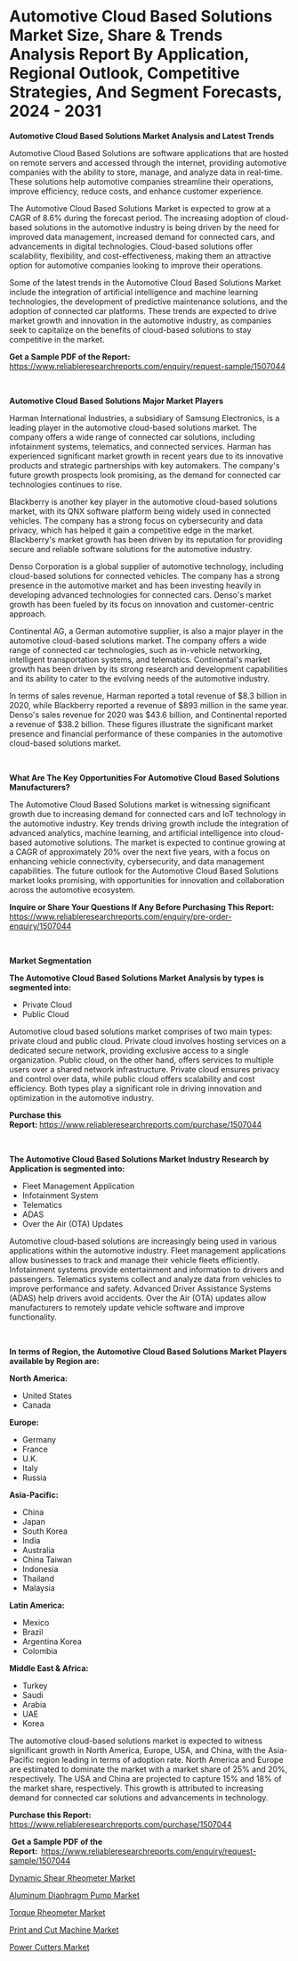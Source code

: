 <p><h1>Automotive Cloud Based Solutions Market Size, Share & Trends Analysis Report By Application, Regional Outlook, Competitive Strategies, And Segment Forecasts, 2024 - 2031</h1></p><p><strong>Automotive Cloud Based Solutions Market Analysis and Latest Trends</strong></p>
<p><p>Automotive Cloud Based Solutions are software applications that are hosted on remote servers and accessed through the internet, providing automotive companies with the ability to store, manage, and analyze data in real-time. These solutions help automotive companies streamline their operations, improve efficiency, reduce costs, and enhance customer experience.</p><p>The Automotive Cloud Based Solutions Market is expected to grow at a CAGR of 8.6% during the forecast period. The increasing adoption of cloud-based solutions in the automotive industry is being driven by the need for improved data management, increased demand for connected cars, and advancements in digital technologies. Cloud-based solutions offer scalability, flexibility, and cost-effectiveness, making them an attractive option for automotive companies looking to improve their operations.</p><p>Some of the latest trends in the Automotive Cloud Based Solutions Market include the integration of artificial intelligence and machine learning technologies, the development of predictive maintenance solutions, and the adoption of connected car platforms. These trends are expected to drive market growth and innovation in the automotive industry, as companies seek to capitalize on the benefits of cloud-based solutions to stay competitive in the market.</p></p>
<p><strong>Get a Sample PDF of the Report:&nbsp;</strong> <a href="https://www.reliableresearchreports.com/enquiry/request-sample/1507044">https://www.reliableresearchreports.com/enquiry/request-sample/1507044</a></p>
<p>&nbsp;</p>
<p><strong>Automotive Cloud Based Solutions Major Market Players</strong></p>
<p><p>Harman International Industries, a subsidiary of Samsung Electronics, is a leading player in the automotive cloud-based solutions market. The company offers a wide range of connected car solutions, including infotainment systems, telematics, and connected services. Harman has experienced significant market growth in recent years due to its innovative products and strategic partnerships with key automakers. The company's future growth prospects look promising, as the demand for connected car technologies continues to rise.</p><p>Blackberry is another key player in the automotive cloud-based solutions market, with its QNX software platform being widely used in connected vehicles. The company has a strong focus on cybersecurity and data privacy, which has helped it gain a competitive edge in the market. Blackberry's market growth has been driven by its reputation for providing secure and reliable software solutions for the automotive industry.</p><p>Denso Corporation is a global supplier of automotive technology, including cloud-based solutions for connected vehicles. The company has a strong presence in the automotive market and has been investing heavily in developing advanced technologies for connected cars. Denso's market growth has been fueled by its focus on innovation and customer-centric approach.</p><p>Continental AG, a German automotive supplier, is also a major player in the automotive cloud-based solutions market. The company offers a wide range of connected car technologies, such as in-vehicle networking, intelligent transportation systems, and telematics. Continental's market growth has been driven by its strong research and development capabilities and its ability to cater to the evolving needs of the automotive industry.</p><p>In terms of sales revenue, Harman reported a total revenue of $8.3 billion in 2020, while Blackberry reported a revenue of $893 million in the same year. Denso's sales revenue for 2020 was $43.6 billion, and Continental reported a revenue of $38.2 billion. These figures illustrate the significant market presence and financial performance of these companies in the automotive cloud-based solutions market.</p></p>
<p>&nbsp;</p>
<p><strong>What Are The Key Opportunities For Automotive Cloud Based Solutions Manufacturers?</strong></p>
<p><p>The Automotive Cloud Based Solutions market is witnessing significant growth due to increasing demand for connected cars and IoT technology in the automotive industry. Key trends driving growth include the integration of advanced analytics, machine learning, and artificial intelligence into cloud-based automotive solutions. The market is expected to continue growing at a CAGR of approximately 20% over the next five years, with a focus on enhancing vehicle connectivity, cybersecurity, and data management capabilities. The future outlook for the Automotive Cloud Based Solutions market looks promising, with opportunities for innovation and collaboration across the automotive ecosystem.</p></p>
<p><strong>Inquire or Share Your Questions If Any Before Purchasing This Report:</strong> <a href="https://www.reliableresearchreports.com/enquiry/pre-order-enquiry/1507044">https://www.reliableresearchreports.com/enquiry/pre-order-enquiry/1507044</a></p>
<p>&nbsp;</p>
<p><strong>Market Segmentation</strong></p>
<p><strong>The Automotive Cloud Based Solutions Market Analysis by types is segmented into:</strong></p>
<p><ul><li>Private Cloud</li><li>Public Cloud</li></ul></p>
<p><p>Automotive cloud based solutions market comprises of two main types: private cloud and public cloud. Private cloud involves hosting services on a dedicated secure network, providing exclusive access to a single organization. Public cloud, on the other hand, offers services to multiple users over a shared network infrastructure. Private cloud ensures privacy and control over data, while public cloud offers scalability and cost efficiency. Both types play a significant role in driving innovation and optimization in the automotive industry.</p></p>
<p><strong>Purchase this Report:&nbsp;</strong><a href="https://www.reliableresearchreports.com/purchase/1507044">https://www.reliableresearchreports.com/purchase/1507044</a></p>
<p>&nbsp;</p>
<p><strong>The Automotive Cloud Based Solutions Market Industry Research by Application is segmented into:</strong></p>
<p><ul><li>Fleet Management Application</li><li>Infotainment System</li><li>Telematics</li><li>ADAS</li><li>Over the Air (OTA) Updates</li></ul></p>
<p><p>Automotive cloud-based solutions are increasingly being used in various applications within the automotive industry. Fleet management applications allow businesses to track and manage their vehicle fleets efficiently. Infotainment systems provide entertainment and information to drivers and passengers. Telematics systems collect and analyze data from vehicles to improve performance and safety. Advanced Driver Assistance Systems (ADAS) help drivers avoid accidents. Over the Air (OTA) updates allow manufacturers to remotely update vehicle software and improve functionality.</p></p>
<p>&nbsp;</p>
<p><strong>In terms of Region, the Automotive Cloud Based Solutions Market Players available by Region are:</strong></p>
<p>
    <p> <strong> North America: </strong>
        <ul>
            <li>United States</li>
            <li>Canada</li>
        </ul>
        </p> 
    <p> <strong> Europe: </strong>
        <ul>
            <li>Germany</li>
            <li>France</li>
            <li>U.K.</li>
            <li>Italy</li>
            <li>Russia</li>
        </ul>
        </p> 
    <p> <strong> Asia-Pacific: </strong>
        <ul>
            <li>China</li>
            <li>Japan</li>
            <li>South Korea</li>
            <li>India</li>
            <li>Australia</li>
            <li>China Taiwan</li>
            <li>Indonesia</li>
            <li>Thailand</li>
            <li>Malaysia</li>
        </ul>
        </p> 
    <p> <strong> Latin America: </strong>
        <ul>
            <li>Mexico</li>
            <li>Brazil</li>
            <li>Argentina Korea</li>
            <li>Colombia</li>
        </ul>
        </p> 
    <p> <strong> Middle East & Africa: </strong>
        <ul>
            <li>Turkey</li>
            <li>Saudi</li>
            <li>Arabia</li>
            <li>UAE</li>
            <li>Korea</li>
        </ul>
    </p>
    </p>
<p><p>The automotive cloud-based solutions market is expected to witness significant growth in North America, Europe, USA, and China, with the Asia-Pacific region leading in terms of adoption rate. North America and Europe are estimated to dominate the market with a market share of 25% and 20%, respectively. The USA and China are projected to capture 15% and 18% of the market share, respectively. This growth is attributed to increasing demand for connected car solutions and advancements in technology.</p></p>
<p><strong>Purchase this Report: </strong><a href="https://www.reliableresearchreports.com/purchase/1507044">https://www.reliableresearchreports.com/purchase/1507044</a></p>
<p>&nbsp;<strong>Get a Sample PDF of the Report:&nbsp;&nbsp;</strong><a href="https://www.reliableresearchreports.com/enquiry/request-sample/1507044">https://www.reliableresearchreports.com/enquiry/request-sample/1507044</a></p>
<p><strong></strong></p>
<p><p><a href="https://medium.com/@caleighhane2777/dynamic-shear-rheometer-market-trends-and-market-analysis-forecasted-for-period-2024-2031-95cc82bcd006">Dynamic Shear Rheometer Market</a></p><p><a href="https://medium.com/@loretadervishi2013/aluminum-diaphragm-pump-market-outlook-industry-overview-and-forecast-2024-to-2031-8be3d9e30aae">Aluminum Diaphragm Pump Market</a></p><p><a href="https://medium.com/@caleighhane2777/torque-rheometer-market-insights-into-market-cagr-market-trends-and-growth-strategies-7eadcf5f09ff">Torque Rheometer Market</a></p><p><a href="https://medium.com/p/18bdf50e4b69/edit">Print and Cut Machine Market</a></p><p><a href="https://medium.com/p/e02c3b7fb6aa/edit">Power Cutters Market</a></p></p>